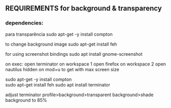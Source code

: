 ## REQUIREMENTS for background & transparency

### dependencies:

para transparência
sudo apt-get -y install compton

to change background image
sudo apt-get install feh

for using screenshot bindings
sudo apt install gnome-screenshot

on exec:
    open terminator on workspace 1
    open firefox on workspace 2
    open nautilus hidden on mod+u to get with max screen size
    
 sudo apt-get -y install compton   
 sudo apt-get install feh
 sudo apt install terminator

 adjust terminator profile>background>transparent background>shade background to 85%

